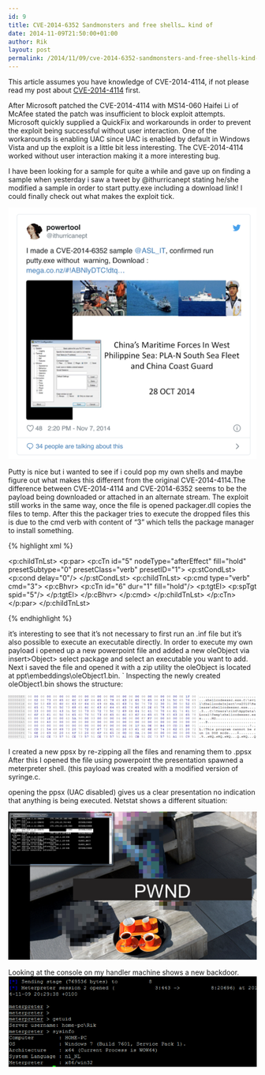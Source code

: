 ```yaml
---
id: 9
title: CVE-2014-6352 Sandmonsters and free shells… kind of
date: 2014-11-09T21:50:00+01:00
author: Rik
layout: post
permalink: /2014/11/09/cve-2014-6352-sandmonsters-and-free-shells-kind-of/
---
```



This article assumes you have knowledge of CVE-2014-4114, if not please read my post about <a href="/2014/10/14/cve-2014-4114-sandmonsters-and-free-shells/">CVE-2014-4114</a> first.

After Microsoft patched the CVE-2014-4114 with MS14-060 Haifei Li of McAfee stated the patch was insufficient to block exploit attempts. Microsoft quickly supplied a QuickFix and workarounds in order to prevent the exploit being successful without user interaction. One of the workarounds is enabling UAC since UAC is enabled by default in Windows Vista and up the exploit is a little bit less interesting. The CVE-2014-4114 worked without user interaction making it a more interesting bug.

I have been looking for a sample for quite a while and gave up on finding a sample when yesterday i saw a tweet by @ithurricanept stating he/she modified a sample in order to start putty.exe including a download link! I could finally check out what makes the exploit tick.

<img src="/images/kind01.png" width="600">

Putty is nice but i wanted to see if i could pop my own shells and maybe figure out what makes this different from the original CVE-2014-4114.The difference between CVE-2014-4114 and CVE-2014-6352 seems to be the payload being downloaded or attached in an alternate stream. The exploit still works in the same way, once the file is opened packager.dll copies the files to temp. After this the packager tries to execute the dropped files this is due to the cmd verb with content of “3” which tells the package manager to install something.

{% highlight xml %}

<p:childTnLst>
    <p:par>
        <p:cTn id="5" nodeType="afterEffect" fill="hold" presetSubtype="0" presetClass="verb" presetID="1">
            <p:stCondLst>
                <p:cond delay="0"/>
            </p:stCondLst>
            <p:childTnLst>
                <p:cmd type="verb" cmd="3">
                    <p:cBhvr>
                        <p:cTn id="6" dur="1" fill="hold"/>
                        <p:tgtEl>
                        <p:spTgt spid="5"/>
                        </p:tgtEl>
                    </p:cBhvr>
                </p:cmd>
            </p:childTnLst>
        </p:cTn>
    </p:par>
</p:childTnLst>

{% endhighlight %}

it’s interesting to see that it’s not necessary to first run an .inf file but it’s also possible to execute an executable directly. In order to execute my own payload i opened up a new powerpoint file and added a new oleObject via insert>Object> select package and select an executable you want to add. Next i saved the file and opened it with a zip utility the oleObject is located at ppt\embeddings\oleObject1.bin.
`
Inspecting the newly created oleObject1.bin shows the structure:

<img src="/images/kind02.png" width="600">



I created a new ppsx by re-zipping all the files and renaming them to .ppsx After this I opened the file using powerpoint the presentation spawned a meterpreter shell. (this payload was created with a modified version of syringe.c.

opening the ppsx (UAC disabled) gives us a clear presentation no indication that anything is being executed. Netstat shows a different situation:

<img src="/images/kind03.png" width="600">


Looking at the console on my handler machine shows a new backdoor.
<img src="/images/kind04.png" width="600">
